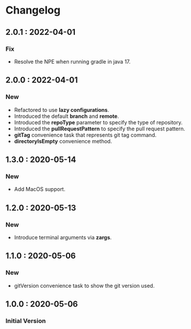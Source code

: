 # Changelog

## 2.0.1 : 2022-04-01

### Fix

* Resolve the NPE when running gradle in java 17.

## 2.0.0 : 2022-04-01

### New

* Refactored to use **lazy configurations**.
* Introduced the default **branch** and **remote**.
* Introduced the **repoType** parameter to specify the type of repository.
* Introduced the **pullRequestPattern** to specify the pull request pattern.
* **gitTag** convenience task that represents git tag command.
* **directoryIsEmpty** convenience method.

## 1.3.0 : 2020-05-14

### New

* Add MacOS support.

## 1.2.0 : 2020-05-13

### New

* Introduce terminal arguments via **zargs**.

## 1.1.0 : 2020-05-06

### New

* gitVersion convenience task to show the git version used.

## 1.0.0 : 2020-05-06

### Initial Version

